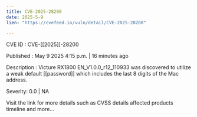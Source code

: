 ```yaml
---
title: CVE-2025-28200
date: 2025-5-9
lien: "https://cvefeed.io/vuln/detail/CVE-2025-28200"

---
```


CVE ID : CVE-[[2025]]-28200

Published :  May 9
2025
4:15 p.m. | 16 minutes ago

Description : Victure RX1800 EN_V1.0.0_r12_110933 was discovered to utilize a weak default [[password]] which includes the last 8 digits of the Mac address.

Severity: 0.0 | NA

Visit the link for more details
such as CVSS details
affected products
timeline
and more...
